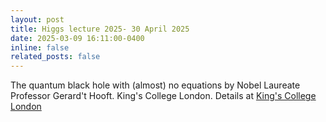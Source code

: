 ```yaml
---
layout: post
title: Higgs lecture 2025- 30 April 2025 
date: 2025-03-09 16:11:00-0400
inline: false
related_posts: false
---
```


The quantum black hole with (almost) no equations by Nobel Laureate Professor Gerard't Hooft. King's College London. Details at [King's College London](https://www.kcl.ac.uk/events/higgs-lecture-2025-nobel-laureate-professor-gerard-t-hooft.)



